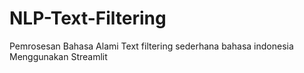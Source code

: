 # NLP-Text-Filtering
Pemrosesan Bahasa Alami
Text filtering sederhana bahasa indonesia
Menggunakan Streamlit
